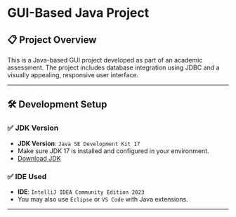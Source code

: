 # GUI-Based Java Project

## 📋 Project Overview
This is a Java-based GUI project developed as part of an academic assessment. The project includes database integration using JDBC and a visually appealing, responsive user interface.

---

## 🛠️ Development Setup

### ✅ JDK Version
- **JDK Version**: `Java SE Development Kit 17`
- Make sure JDK 17 is installed and configured in your environment.
- [Download JDK](https://www.oracle.com/java/technologies/javase-downloads.html)

### ✅ IDE Used
- **IDE**: `IntelliJ IDEA Community Edition 2023`
- You may also use `Eclipse` or `VS Code` with Java extensions.

---
